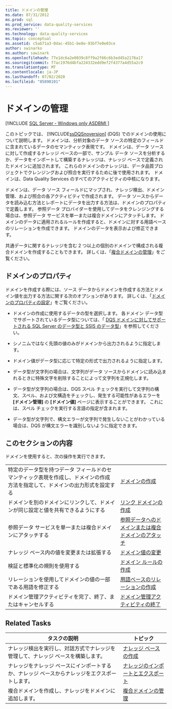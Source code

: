 ```yaml
---
title: ドメインの管理
ms.date: 07/31/2012
ms.prod: sql
ms.prod_service: data-quality-services
ms.reviewer: ''
ms.technology: data-quality-services
ms.topic: conceptual
ms.assetid: c5ab71a3-0dac-45b1-be8e-93bf7e0e03ce
author: swinarko
ms.author: sawinark
ms.openlocfilehash: 77e1dc6a2e0039c8ff9a2f66c6b3ed45a2176a17
ms.sourcegitcommit: f7ac1976d4bfa224332edd9ef2f4377a4d55a2c9
ms.translationtype: MT
ms.contentlocale: ja-JP
ms.lasthandoff: 07/02/2020
ms.locfileid: "85898101"
---
```

# <a name="managing-a-domain"></a>ドメインの管理

[!INCLUDE [SQL Server - Windows only ASDBMI  ](../includes/applies-to-version/sqlserver.md)]

  このトピックでは、 [!INCLUDE[ssDQSnoversion](../includes/ssdqsnoversion-md.md)] (DQS) でのドメインの使用について説明します。 ドメインは、分析対象のデータ ソースの特定のフィールドに含まれているデータのセマンティック表現です。 ドメインは、データ ソースに対して作成するナレッジ ベースの一部で、サンプル データ ソースを分析するか、データをインポートして構築するナレッジは、ナレッジ ベースで定義されたドメインに追加されます。 これらのドメインのナレッジは、データ品質プロジェクトでクレンジングおよび照合を実行するために後で使用されます。 ドメインは、Data Quality Services のすべてのアクティビティの中核になります。  
  
 ドメインは、データ ソース フィールドにマップされ、ナレッジ検出、ドメイン管理、および照合の各アクティビティで作成されます。 データ ソースからデータを読み込む方法とレポートにデータを出力する方法は、ドメインのプロパティで定義します。 参照データ プロバイダーを使用してデータをクレンジングする場合は、参照データ サービスを単一または複合ドメインにアタッチします。 ドメインのデータに適用されるルールを作成すると、ドメインに対する用語ベースのリレーションを作成できます。 ドメインのデータを表示および修正できます。  
  
 共通データに関するナレッジを含む 2 つ以上の個別のドメインで構成される複合ドメインを作成することもできます。 詳しくは、「[複合ドメインの管理](../data-quality-services/managing-a-composite-domain.md)」をご覧ください。  
  
## <a name="domain-properties"></a>ドメインのプロパティ  
 ドメインを作成する際には、ソース データからドメインを作成する方法とドメイン値を出力する方法に関する次のオプションがあります。 詳しくは、「[ドメインのプロパティの設定](../data-quality-services/set-domain-properties.md)」をご覧ください。  
  
-   ドメインの作成に使用するデータの型を選択します。 各ドメイン データ型でサポートされているデータ型については、「 [DQS ドメインに対してサポートされる SQL Server のデータ型と SSIS のデータ型](../data-quality-services/supported-sql-server-and-ssis-data-types-for-dqs-domains.md)」を参照してください。  
  
-   シノニムではなく先頭の値のみがドメインから出力されるように指定します。  
  
-   ドメイン値がデータ型に応じて特定の形式で出力されるように指定します。  
  
-   データ型が文字列の場合は、文字列がデータ ソースからドメインに読み込まれるときに特殊文字を削除することによって文字列を正規化します。  
  
-   データ型が文字列の場合は、DQS スペル チェックを実行して文字列の構文、スペル、および文構造をチェックし、発生する可能性があるエラーを **[ドメイン管理]** の **[ドメイン値]** ページに表示することができます。 これには、スペル チェックを実行する言語の指定が含まれます。  
  
-   データ型が文字列で、構文エラーが文字列で発生しないことがわかっている場合は、DQS が構文エラーを識別しないように指定できます。  
  
## <a name="in-this-section"></a>このセクションの内容  
 ドメインを使用すると、次の操作を実行できます。  
  
|||  
|-|-|  
|特定のデータ型を持つデータ フィールドのセマンティック表現を作成し、ドメインの作成方法を指定して、ドメインの出力形式を設定する|[ドメインの作成](../data-quality-services/create-a-domain.md)|  
|ドメインを別のドメインにリンクして、ドメインが同じ設定と値を共有できるようにする|[リンク ドメインの作成](../data-quality-services/create-a-linked-domain.md)|  
|参照データ サービスを単一または複合ドメインにアタッチする|[参照データへのドメインまたは複合ドメインのアタッチ](../data-quality-services/attach-domain-or-composite-domain-to-reference-data.md)|  
|ナレッジ ベース内の値を変更または拡張する|[ドメイン値の変更](../data-quality-services/change-domain-values.md)|  
|検証と標準化の規則を使用する|[ドメイン ルールの作成](../data-quality-services/create-a-domain-rule.md)|  
|リレーションを使用してドメインの値の一部である用語を修正する|[用語ベースのリレーションの作成](../data-quality-services/create-term-based-relations.md)|  
|ドメイン管理アクティビティを完了、終了、またはキャンセルする|[ドメイン管理アクティビティの終了](https://msdn.microsoft.com/library/ab6505ad-3090-453b-bb01-58435e7fa7c0)|  
  
## <a name="related-tasks"></a>Related Tasks  
  
|タスクの説明|トピック|  
|----------------------|-----------|  
|ナレッジ検出を実行し、対話方式でナレッジを管理して、ナレッジ ベースを構築します。|[ナレッジ ベースの作成](../data-quality-services/building-a-knowledge-base.md)|  
|ナレッジをナレッジ ベースにインポートするか、ナレッジ ベースからナレッジをエクスポートします。|[ナレッジのインポートとエクスポート](../data-quality-services/importing-and-exporting-knowledge.md)|  
|複合ドメインを作成し、ナレッジをドメインに追加します。|[複合ドメインの管理](../data-quality-services/managing-a-composite-domain.md)|  
  
  
